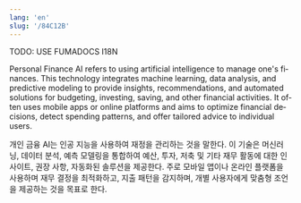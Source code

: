 ```yaml
---
lang: 'en'
slug: '/84C12B'
---
```



TODO: USE FUMADOCS I18N

<div lang='en-US'>

Personal Finance AI refers to using artificial intelligence to manage one's finances. This technology integrates machine learning, data analysis, and predictive modeling to provide insights, recommendations, and automated solutions for budgeting, investing, saving, and other financial activities. It often uses mobile apps or online platforms and aims to optimize financial decisions, detect spending patterns, and offer tailored advice to individual users.

</div>


<div lang='ko-KR'>

개인 금융 AI는 인공 지능을 사용하여 재정을 관리하는 것을 말한다.
이 기술은 머신러닝, 데이터 분석, 예측 모델링을 통합하여 예산, 투자, 저축 및 기타 재무 활동에 대한 인사이트, 권장 사항, 자동화된 솔루션을 제공한다.
주로 모바일 앱이나 온라인 플랫폼을 사용하며 재무 결정을 최적화하고, 지출 패턴을 감지하며, 개별 사용자에게 맞춤형 조언을 제공하는 것을 목표로 한다.

</div>

